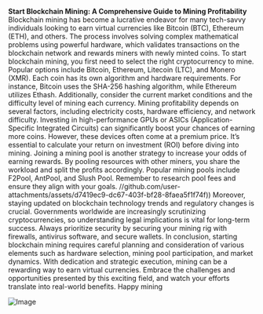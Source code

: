 **Start Blockchain Mining: A Comprehensive Guide to Mining Profitability**
Blockchain mining has become a lucrative endeavor for many tech-savvy individuals looking to earn virtual currencies like Bitcoin (BTC), Ethereum (ETH), and others. The process involves solving complex mathematical problems using powerful hardware, which validates transactions on the blockchain network and rewards miners with newly minted coins.
To start blockchain mining, you first need to select the right cryptocurrency to mine. Popular options include Bitcoin, Ethereum, Litecoin (LTC), and Monero (XMR). Each coin has its own algorithm and hardware requirements. For instance, Bitcoin uses the SHA-256 hashing algorithm, while Ethereum utilizes Ethash. Additionally, consider the current market conditions and the difficulty level of mining each currency.
Mining profitability depends on several factors, including electricity costs, hardware efficiency, and network difficulty. Investing in high-performance GPUs or ASICs (Application-Specific Integrated Circuits) can significantly boost your chances of earning more coins. However, these devices often come at a premium price. It’s essential to calculate your return on investment (ROI) before diving into mining.
Joining a mining pool is another strategy to increase your odds of earning rewards. By pooling resources with other miners, you share the workload and split the profits accordingly. Popular mining pools include F2Pool, AntPool, and Slush Pool. Remember to research pool fees and ensure they align with your goals.
 //github.com/user-attachments/assets/d7419ec9-dc67-403f-bf28-8faea5f1f74f))
Moreover, staying updated on blockchain technology trends and regulatory changes is crucial. Governments worldwide are increasingly scrutinizing cryptocurrencies, so understanding legal implications is vital for long-term success. Always prioritize security by securing your mining rig with firewalls, antivirus software, and secure wallets.
In conclusion, starting blockchain mining requires careful planning and consideration of various elements such as hardware selection, mining pool participation, and market dynamics. With dedication and strategic execution, mining can be a rewarding way to earn virtual currencies. Embrace the challenges and opportunities presented by this exciting field, and watch your efforts translate into real-world benefits. Happy mining

![Image](https://github.com/user-attachments/assets/d7419ec9-dc67-403f-bf28-8faea5f1f74f)
